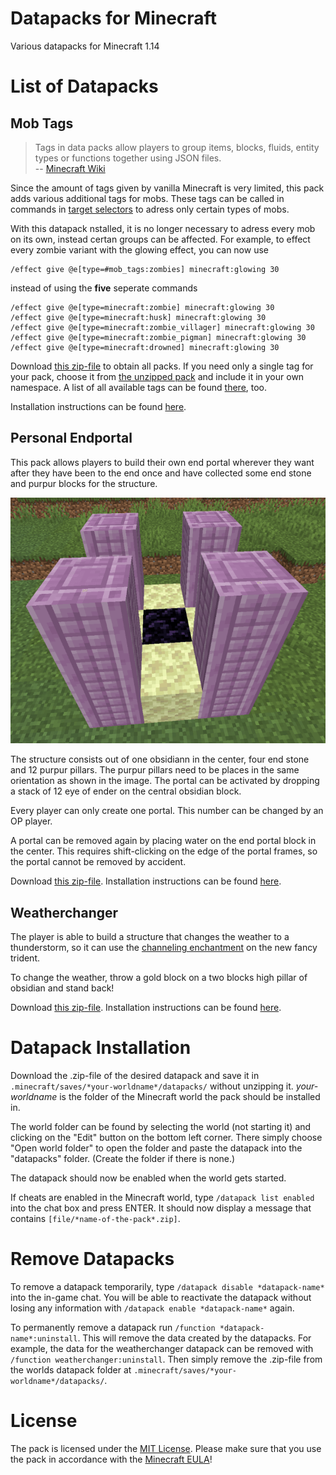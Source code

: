 # Datapacks for Minecraft
Various datapacks for Minecraft 1.14

# List of Datapacks

## Mob Tags
> Tags in data packs allow players to group items, blocks, fluids, entity types or functions together using JSON files.<br>
> -- [Minecraft Wiki](https://minecraft.gamepedia.com/index.php?title=Tag&oldid=1416823)

Since the amount of tags given by vanilla Minecraft is very limited, this pack adds various additional tags for mobs. These tags can be called in commands in [target selectors](https://minecraft.gamepedia.com/Commands#Target_selectors) to adress only certain types of mobs.

With this datapack nstalled, it is no longer necessary to adress every mob on its own, instead certan groups can be affected. For example, to effect every zombie variant with the glowing effect, you can now use

```
/effect give @e[type=#mob_tags:zombies] minecraft:glowing 30
```

instead of using the **five** seperate commands

```
/effect give @e[type=minecraft:zombie] minecraft:glowing 30
/effect give @e[type=minecraft:husk] minecraft:glowing 30
/effect give @e[type=minecraft:zombie_villager] minecraft:glowing 30
/effect give @e[type=minecraft:zombie_pigman] minecraft:glowing 30
/effect give @e[type=minecraft:drowned] minecraft:glowing 30
```

Download [this zip-file](_packs/Mob_Tags-V1.zip) to obtain all packs. If you need only a single tag for your pack, choose it from [the unzipped pack](mob_tags/data/mob_tags/tags/entity_types/) and include it in your own namespace. A list of all available tags can be found [there](mob_tags/data/mob_tags/tags/entity_types/_List-of-Tags.md#Tags), too.

Installation instructions can be found [here](#Pack-Installation).

## Personal Endportal
This pack allows players to build their own end portal wherever they want after they have been to the end once and have collected some end stone and purpur blocks for the structure.

![A structure build with an obsidian block in the center, end stone on all four sides and 4 pillars with 3 purpur pillar blocks each in every corner](images/personal_endportal-structure.png "The structure for the personal end portal")

The structure consists out of one obsidiann in the center, four end stone and 12 purpur pillars. The purpur pillars need to be places in the same orientation as shown in the image. The portal can be activated by dropping a stack of 12 eye of ender on the central obsidian block.

Every player can only create one portal. This number can be changed by an OP player.

A portal can be removed again by placing water on the end portal block in the center. This requires shift-clicking on the edge of the portal frames, so the portal cannot be removed by accident.

Download [this zip-file](_packs/Personal_Endportal-V2.zip). Installation instructions can be found [here](#Pack-Installation).

## Weatherchanger
The player is able to build a structure that changes the weather to a thunderstorm, so it can use the [channeling enchantment](https://minecraft.gamepedia.com/Channeling) on the new fancy trident.

To change the weather, throw a gold block on a two blocks high pillar of obsidian and stand back!

Download [this zip-file](_packs/Weatherchanger-V2.zip). Installation instructions can be found [here](#Pack-Installation).

# Datapack Installation
Download the .zip-file of the desired datapack and save it in `.minecraft/saves/*your-worldname*/datapacks/` without unzipping it. *your-worldname* is the folder of the Minecraft world the pack should be installed in.

The world folder can be found by selecting the world (not starting it) and clicking on the "Edit" button on the bottom left corner. There simply choose "Open world folder" to open the folder and paste the datapack into the "datapacks" folder. (Create the folder if there is none.)

The datapack should now be enabled when the world gets started.

If cheats are enabled in the Minecraft world, type `/datapack list enabled` into the chat box and press ENTER. It should now display a message that contains `[file/*name-of-the-pack*.zip]`.

# Remove Datapacks
To remove a datapack temporarily, type `/datapack disable *datapack-name*` into the in-game chat. You will be able to reactivate the datapack without losing any information with `/datapack enable *datapack-name*` again.

To permanently remove a datapack run `/function *datapack-name*:uninstall`. This will remove the data created by the datapacks. For example, the data for the weatherchanger datapack can be removed with `/function weatherchanger:uninstall`. Then simply remove the .zip-file from the worlds datapack folder at `.minecraft/saves/*your-worldname*/datapacks/`.

# License
The pack is licensed under the [MIT License](LICENSE.md). Please make sure that you use the pack in accordance with the [Minecraft EULA](https://account.mojang.com/documents/minecraft_eula)!
